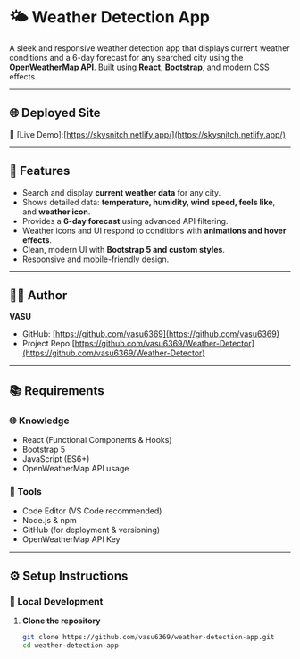 # 🌤️ Weather Detection App

A sleek and responsive weather detection app that displays current weather conditions and a 6-day forecast for any searched city using the **OpenWeatherMap API**. Built using **React**, **Bootstrap**, and modern CSS effects.

---

## 🌐 Deployed Site
🔗 [Live Demo]:[https://skysnitch.netlify.app/](https://skysnitch.netlify.app/)

---

## 🚀 Features
- Search and display **current weather data** for any city.
- Shows detailed data: **temperature, humidity, wind speed, feels like**, and **weather icon**.
- Provides a **6-day forecast** using advanced API filtering.
- Weather icons and UI respond to conditions with **animations and hover effects**.
- Clean, modern UI with **Bootstrap 5 and custom styles**.
- Responsive and mobile-friendly design.

---

## 👨‍💻 Author
**VASU**  
- GitHub: [https://github.com/vasu6369](https://github.com/vasu6369)  
- Project Repo:[https://github.com/vasu6369/Weather-Detector](https://github.com/vasu6369/Weather-Detector)

---

## 📚 Requirements

### 🌐 Knowledge
- React (Functional Components & Hooks)
- Bootstrap 5
- JavaScript (ES6+)
- OpenWeatherMap API usage

### 🧰 Tools
- Code Editor (VS Code recommended)
- Node.js & npm
- GitHub (for deployment & versioning)
- OpenWeatherMap API Key

---

## ⚙️ Setup Instructions

### 🔧 Local Development

1. **Clone the repository**
   ```bash
   git clone https://github.com/vasu6369/weather-detection-app.git
   cd weather-detection-app
